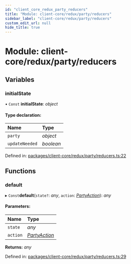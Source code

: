 ```yaml
---
id: "client_core_redux_party_reducers"
title: "Module: client-core/redux/party/reducers"
sidebar_label: "client-core/redux/party/reducers"
custom_edit_url: null
hide_title: true
---
```


# Module: client-core/redux/party/reducers

## Variables

### initialState

• `Const` **initialState**: *object*

#### Type declaration:

Name | Type |
:------ | :------ |
`party` | *object* |
`updateNeeded` | *boolean* |

Defined in: [packages/client-core/redux/party/reducers.ts:22](https://github.com/xr3ngine/xr3ngine/blob/5c3dcaef1/packages/client-core/redux/party/reducers.ts#L22)

## Functions

### default

▸ `Const`**default**(`state?`: *any*, `action`: [*PartyAction*](client_core_redux_party_actions.md#partyaction)): *any*

#### Parameters:

Name | Type |
:------ | :------ |
`state` | *any* |
`action` | [*PartyAction*](client_core_redux_party_actions.md#partyaction) |

**Returns:** *any*

Defined in: [packages/client-core/redux/party/reducers.ts:29](https://github.com/xr3ngine/xr3ngine/blob/5c3dcaef1/packages/client-core/redux/party/reducers.ts#L29)
